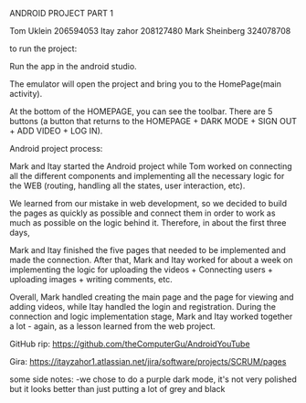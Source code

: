 ANDROID PROJECT PART 1

Tom Uklein 206594053 Itay zahor 208127480 Mark Sheinberg 324078708



to run the project:

Run the app in the android studio.

The emulator will open the project and bring you to the HomePage(main activity).

At the bottom of the HOMEPAGE, you can see the toolbar. There are 5 buttons (a button that returns to the HOMEPAGE + DARK MODE + SIGN OUT + ADD VIDEO + LOG IN).



Android project process:

Mark and Itay started the Android project while Tom worked on connecting all the different components and implementing all the necessary logic for the WEB (routing, handling all the states, user interaction, etc).

We learned from our mistake in web development, so we decided to build the pages as quickly as possible and connect them in order to work as much as possible on the logic behind it. Therefore, in about the first three days,

Mark and Itay finished the five pages that needed to be implemented and made the connection. After that, Mark and Itay worked for about a week on implementing the logic for uploading the videos + Connecting users + uploading images + writing comments, etc.

Overall, Mark handled creating the main page and the page for viewing and adding videos, while Itay handled the login and registration. During the connection and logic implementation stage, Mark and Itay worked together a lot - again, as a lesson learned from the web project.



GitHub rip: https://github.com/theComputerGu/AndroidYouTube

Gira: https://itayzahor1.atlassian.net/jira/software/projects/SCRUM/pages

some side notes: -we chose to do a purple dark mode, it's not very polished but it looks better than just putting a lot of grey and black
